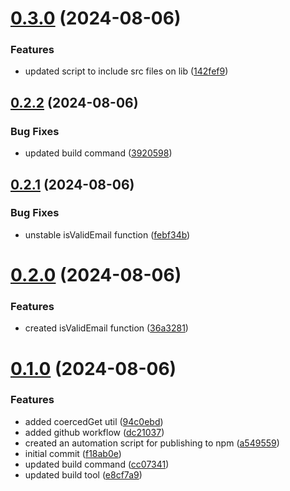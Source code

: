 # [0.3.0](https://github.com/devlargs/largs-utils/compare/v0.2.2...v0.3.0) (2024-08-06)


### Features

* updated script to include src files on lib ([142fef9](https://github.com/devlargs/largs-utils/commit/142fef94557fe6cfe4f79dd642af62cb69d3e1c3))



## [0.2.2](https://github.com/devlargs/largs-utils/compare/v0.2.1...v0.2.2) (2024-08-06)


### Bug Fixes

* updated build command ([3920598](https://github.com/devlargs/largs-utils/commit/3920598586c8d9f94863d7d9f958bbc8f01806c6))



## [0.2.1](https://github.com/devlargs/largs-utils/compare/v0.2.0...v0.2.1) (2024-08-06)


### Bug Fixes

* unstable isValidEmail function ([febf34b](https://github.com/devlargs/largs-utils/commit/febf34ba1b616a4bb029afe3b43b2fa6779f75e3))



# [0.2.0](https://github.com/devlargs/largs-utils/compare/v0.1.0...v0.2.0) (2024-08-06)


### Features

* created isValidEmail function ([36a3281](https://github.com/devlargs/largs-utils/commit/36a3281581b04a23d7e0dd29c1a8696c6aa1555c))



# [0.1.0](https://github.com/devlargs/largs-utils/compare/f18ab0edc5aa69140abe71e8e6839c6c73a3ee98...v0.1.0) (2024-08-06)


### Features

* added coercedGet util ([94c0ebd](https://github.com/devlargs/largs-utils/commit/94c0ebdbd494fd5df67073b386ac5e2388ba66ee))
* added github workflow ([dc21037](https://github.com/devlargs/largs-utils/commit/dc210374365184ad4d547829184e43b8543cdf4f))
* created an automation script for publishing to npm ([a549559](https://github.com/devlargs/largs-utils/commit/a54955995f56b1ac9824d266af1db31cd8f8787b))
* initial commit ([f18ab0e](https://github.com/devlargs/largs-utils/commit/f18ab0edc5aa69140abe71e8e6839c6c73a3ee98))
* updated build command ([cc07341](https://github.com/devlargs/largs-utils/commit/cc07341f9a404306ea9ea6640b15e3e33cabe2d5))
* updated build tool ([e8cf7a9](https://github.com/devlargs/largs-utils/commit/e8cf7a95d553169615bccff8456858f4b25f76f6))



